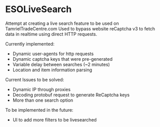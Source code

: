 # ESOLiveSearch

Attempt at creating a live search feature to be used on TamrielTradeCentre.com
Used to bypass website reCaptcha v3 to fetch data in realtime using direct HTTP requests.

Currently implemented:
- Dynamic user-agents for http requests
- Dynamic captcha keys that were pre-generated
- Variable delay between searches (~2 minutes)
- Location and item information parsing

Current Issues to be solved:
- Dynamic IP through proxies
- Decoding protobuf request to generate ReCaptcha keys
- More than one search option

To be implemented in the future:
- UI to add more filters to be livesearched
